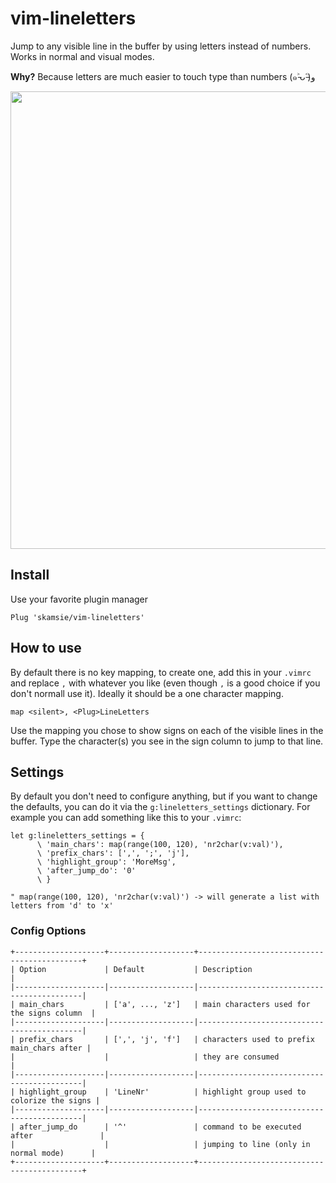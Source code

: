 # vim-lineletters

Jump to any visible line in the buffer by using letters instead of numbers. Works in normal and visual modes.

**Why?** Because letters are much easier to touch type than numbers (๑˃̵ᴗ˂̵)و

<img src="https://user-images.githubusercontent.com/7014744/102135236-f77a5b00-3e57-11eb-81d3-d93689fbe853.gif" width="732"/>

## Install

Use your favorite plugin manager

```vim
Plug 'skamsie/vim-lineletters'
```

## How to use

By default there is no key mapping, to create one, add this in your `.vimrc` and replace `,` with whatever you like (even though `,` is a good choice if you don't normall use it). Ideally it should be a one character mapping.

```vim
map <silent>, <Plug>LineLetters
```

Use the mapping you chose to show signs on each of the visible lines in the buffer. 
Type the character(s) you see in the sign column to jump to that line.  

## Settings

By default you don't need to configure anything, but if you want to change the defaults, you can do it via the `g:lineletters_settings` dictionary. For example you can add something like this to your `.vimrc`:

```vim
let g:lineletters_settings = {
      \ 'main_chars': map(range(100, 120), 'nr2char(v:val)'),
      \ 'prefix_chars': [',', ';', 'j'],
      \ 'highlight_group': 'MoreMsg',
      \ 'after_jump_do': '0'
      \ }
      
" map(range(100, 120), 'nr2char(v:val)') -> will generate a list with letters from 'd' to 'x'
```

### Config Options
```
+--------------------+-------------------+--------------------------------------------+
| Option             | Default           | Description                                |
|--------------------|-------------------|--------------------------------------------|
| main_chars         | ['a', ..., 'z']   | main characters used for the signs column  |
|--------------------|-------------------|--------------------------------------------|
| prefix_chars       | [',', 'j', 'f']   | characters used to prefix main_chars after |                                           
|                    |                   | they are consumed                          |                                          
|--------------------|-------------------|--------------------------------------------|
| highlight_group    | 'LineNr'          | highlight group used to colorize the signs |
|--------------------|-------------------|--------------------------------------------|
| after_jump_do      | '^'               | command to be executed after               |
|                    |                   | jumping to line (only in normal mode)      |
+--------------------+-------------------+--------------------------------------------+
```

